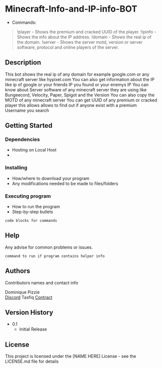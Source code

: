 # Minecraft-Info-and-IP-info-BOT

* Commands:
> !player <player name> - Shows the premium and cracked UUID of the player.
> !ipinfo <ip> - Shows the info about the IP address.
> !domain <domain> - Shows the real ip of the domain.
> !server <server ip> - Shows the server motd, version or server software, protocol and online players of the server.

## Description

This bot shows the real ip of any domain for example google.com or any minecraft server like hypixel.com
You can also get information about the IP like ip of google or your friends IP you found or your enemys IP
You can know about Server software of any minecraft server they are using like Bungeecord, Velocity, Paper, Spigot and the Version 
You can also copy the MOTD of any minecraft server
You can get UUID of any premium or cracked player this allows allows to find out if anyone exist with a premium Username you search

## Getting Started

### Dependencies

* Hosting on Local Host
* 

### Installing

* How/where to download your program
* Any modifications needed to be made to files/folders

### Executing program

* How to run the program
* Step-by-step bullets
```
code blocks for commands
```

## Help

Any advise for common problems or issues.
```
command to run if program contains helper info
```

## Authors

Contributors names and contact info

 Dominique Pizzie  
 [Discord](https://discord.com/invite/gj6uJaj4)
 Tasfiq
 [Contract](https://bio.link/tasfiqah)

## Version History

* 0.1
    * Initial Release

## License

This project is licensed under the [NAME HERE] License - see the LICENSE.md file for details


